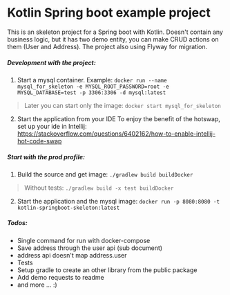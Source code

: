 # Kotlin Spring boot example project

This is an skeleton project for a Spring boot with Kotlin. Doesn't contain any business logic, but it has two demo entity, you can make CRUD actions on them (User and Address).
The project also using Flyway for migration.


##### Development with the project:
1. Start a mysql container. Example:
`docker run --name mysql_for_skeleton -e MYSQL_ROOT_PASSWORD=root -e MYSQL_DATABASE=test -p 3306:3306 -d mysql:latest`
> Later you can start only the image:
`docker start mysql_for_skeleton`
2. Start the application from your IDE
To enjoy the benefit of the hotswap, set up your ide in Intellij:
https://stackoverflow.com/questions/6402162/how-to-enable-intellij-hot-code-swap

##### Start with the prod profile:
1. Build the source and get image:
`./gradlew build buildDocker`
>Without tests:
`./gradlew build -x test buildDocker`

2. Start the application and the mysql image:
`docker run -p 8080:8080 -t kotlin-springboot-skeleton:latest`


##### Todos:
- Single command for run with docker-compose
- Save address through the user api (sub document)
- address api doesn't map address.user
- Tests
- Setup gradle to create an other library from the public package
- Add demo requests to readme
- and more ... :)
